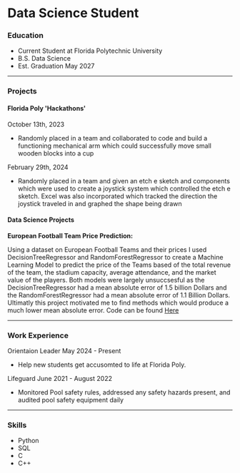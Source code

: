 # Data Science Student

### Education
- Current Student at Florida Polytechnic University
- B.S. Data Science
- Est. Graduation May 2027

______________________________________________________________________________________________________________________

### Projects
#### Florida Poly 'Hackathons'
October 13th, 2023

- Randomly placed in a team and collaborated to code and build a functioning mechanical arm which could successfully
move small wooden blocks into a cup


February 29th, 2024

- Randomly placed in a team and given an etch e sketch and components which were used to create a joystick system 
which controlled the etch e sketch. Excel was also incorporated which tracked the direction the joystick traveled
in and graphed the shape being drawn

#### Data Science Projects
 **European Football Team Price Prediction:**
 
   Using a dataset on European Football Teams and their prices I used DecisionTreeRegressor and RandomForestRegressor to create a Machine Learning Model to predict the price of the Teams based of the total revenue of the team, the stadium capacity, average attendance, and the market value of the players. Both models were largely unsuccsesful as the DecisionTreeRegressor had a mean absolute error of 1.5 billion Dollars and the RandomForestRegressor had a mean absolute error of 1.1 Billion Dollars. Ultimatly this project motivated me to find methods which would produce a much lower mean absolute error. Code can be found [Here](https://www.kaggle.com/code/samgerken/random-forest-regressor-model)

______________________________________________________________________________________________________________________

### Work Experience
 Orientaion Leader May 2024 - Present
 
 
-   Help new students get accusomted to life at Florida Poly.

  Lifeguard June 2021 - August 2022

  
  - Monitored Pool safety rules, addressed any safety hazards present, and audited pool safety equipment daily

______________________________________________________________________________________________________________________
  
### Skills
- Python
- SQL
- C
- C++


